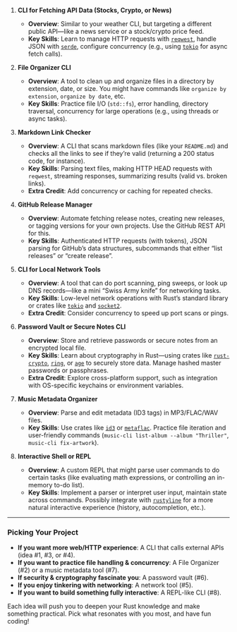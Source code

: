 1. **CLI for Fetching API Data (Stocks, Crypto, or News)**
   - **Overview**: Similar to your weather CLI, but targeting a different public API—like a news service or a stock/crypto price feed.
   - **Key Skills**: Learn to manage HTTP requests with [`reqwest`](https://crates.io/crates/reqwest), handle JSON with [`serde`](https://crates.io/crates/serde), configure concurrency (e.g., using [`tokio`](https://crates.io/crates/tokio) for async fetch calls).

2. **File Organizer CLI**
   - **Overview**: A tool to clean up and organize files in a directory by extension, date, or size. You might have commands like `organize by extension`, `organize by date`, etc.
   - **Key Skills**: Practice file I/O (`std::fs`), error handling, directory traversal, concurrency for large operations (e.g., using threads or async tasks).

3. **Markdown Link Checker**
   - **Overview**: A CLI that scans markdown files (like your `README.md`) and checks all the links to see if they’re valid (returning a 200 status code, for instance).
   - **Key Skills**: Parsing text files, making HTTP HEAD requests with `reqwest`, streaming responses, summarizing results (valid vs. broken links).
   - **Extra Credit**: Add concurrency or caching for repeated checks.

4. **GitHub Release Manager**
   - **Overview**: Automate fetching release notes, creating new releases, or tagging versions for your own projects. Use the GitHub REST API for this.
   - **Key Skills**: Authenticated HTTP requests (with tokens), JSON parsing for GitHub’s data structures, subcommands that either “list releases” or “create release”.

5. **CLI for Local Network Tools**
   - **Overview**: A tool that can do port scanning, ping sweeps, or look up DNS records—like a mini “Swiss Army knife” for networking tasks.
   - **Key Skills**: Low-level network operations with Rust’s standard library or crates like [`tokio`](https://crates.io/crates/tokio) and [`socket2`](https://crates.io/crates/socket2).
   - **Extra Credit**: Consider concurrency to speed up port scans or pings.

6. **Password Vault or Secure Notes CLI**
   - **Overview**: Store and retrieve passwords or secure notes from an encrypted local file.
   - **Key Skills**: Learn about cryptography in Rust—using crates like [`rust-crypto`](https://crates.io/crates/crypto), [`ring`](https://crates.io/crates/ring), or [`age`](https://crates.io/crates/age) to securely store data. Manage hashed master passwords or passphrases.
   - **Extra Credit**: Explore cross-platform support, such as integration with OS-specific keychains or environment variables.

7. **Music Metadata Organizer**
   - **Overview**: Parse and edit metadata (ID3 tags) in MP3/FLAC/WAV files.
   - **Key Skills**: Use crates like [`id3`](https://crates.io/crates/id3) or [`metaflac`](https://crates.io/crates/metaflac). Practice file iteration and user-friendly commands (`music-cli list-album --album "Thriller"`, `music-cli fix-artwork`).

8. **Interactive Shell or REPL**
   - **Overview**: A custom REPL that might parse user commands to do certain tasks (like evaluating math expressions, or controlling an in-memory to-do list).
   - **Key Skills**: Implement a parser or interpret user input, maintain state across commands. Possibly integrate with [`rustyline`](https://crates.io/crates/rustyline) for a more natural interactive experience (history, autocompletion, etc.).

---

### Picking Your Project

- **If you want more web/HTTP experience**: A CLI that calls external APIs (idea #1, #3, or #4).
- **If you want to practice file handling & concurrency**: A File Organizer (#2) or a music metadata tool (#7).
- **If security & cryptography fascinate you**: A password vault (#6).
- **If you enjoy tinkering with networking**: A network tool (#5).
- **If you want to build something fully interactive**: A REPL-like CLI (#8).

Each idea will push you to deepen your Rust knowledge and make something practical. Pick what resonates with you most, and have fun coding!
